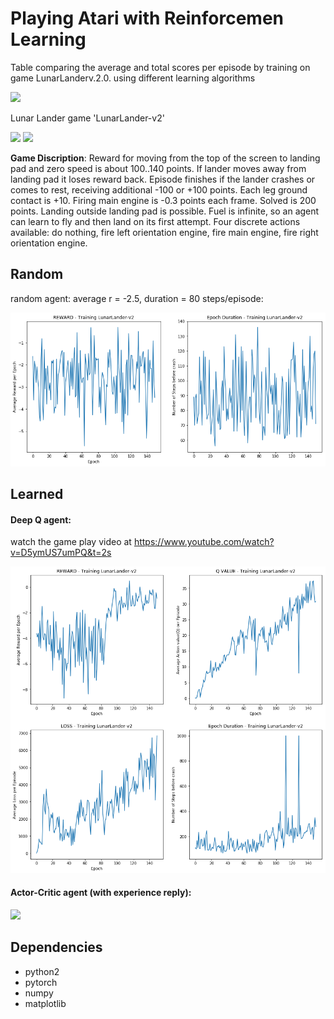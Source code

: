 # Playing Atari with Reinforcemen Learning



Table comparing the average and total scores per episode by training on game LunarLanderv.2.0. using different learning algorithms 

<img src=https://raw.githubusercontent.com/celisun/2017-18Playing_Atari_with_Reinforcement_Learning/master/results_table.png width="450">

Lunar Lander game 'LunarLander-v2'



<img src=https://raw.githubusercontent.com/celisun/2017-18Playing_Atari_with_Reinforcement_Learning/master/rl.gif width="400">

<img src=https://raw.githubusercontent.com/celisun/2017-18Playing_Atari_with_Reinforcement_Learning/master/rLunarLanderv.2.0.png width="400">

**Game Discription**: Reward for moving from the top of the screen to landing pad and zero speed is about 100..140 points. If lander moves away from landing pad it loses reward back. Episode finishes if the lander crashes or comes to rest, receiving additional -100 or +100 points. Each leg ground contact is +10. Firing main engine is -0.3 points each frame. Solved is 200 points. Landing outside landing pad is possible. Fuel is infinite, so an agent can learn to fly and then land on its first attempt. Four discrete actions available: do nothing, fire left orientation engine, fire main engine, fire right orientation engine.

## Random 
random agent: average r = -2.5, duration = 80 steps/episode:

<img src="https://raw.githubusercontent.com/celisun/2017-18Playing_Atari_with_DeepQLearning/master/results-random.png" width="550">

## Learned
#### Deep Q agent:
watch the game play video at https://www.youtube.com/watch?v=D5ymUS7umPQ&t=2s

<img src="https://raw.githubusercontent.com/celisun/2017-18Playing_Atari_with_DeepQLearning/master/results-Q.png" width="550">


#### Actor-Critic agent (with experience reply):

<img src=https://raw.githubusercontent.com/celisun/2017-18Playing_Atari_with_Reinforcement_Learning/master/results-AC-replay.png width="550">



## Dependencies

* python2
* pytorch
* numpy
* matplotlib


